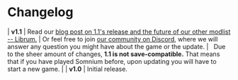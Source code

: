# Changelog

| **v1.1**
| Read our [blog post on 1.1\'s release and the future of our other
  modlist \-- Librum.](https://www.scenicroute.games/blog)
| Or feel free to join [our community on
  Discord](https://discord.com/invite/nAQWr4VmG6), where we will answer
  any question you might have about the game or the update.
|   Due to the sheer amount of changes, **1.1 is not save-compatible.**
  That means that if you have played Somnium before, upon updating you
  will have to start a new game.
| 
| **v1.0**
| Initial release.
